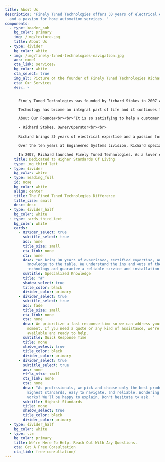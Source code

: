 ```yaml
---
title: About Us
description: "Finely Tuned Technologies offers 30 years of electrical expertise
  and a passion for home automation services. "
components:
  - type: header_sub
    bg_color: primary
    img: /img/texture.jpg
    title: About Us
  - type: divider
    bg_color: white
  - img: /img/finely-tuned-technologies-navigation.jpg
    aos: none1
    cta_link: services/
    bg_color: white
    cta_select: true
    img_alt: Picture of the founder of Finely Tuned Technologies Richard Stokes
    cta: Our Services
    desc: >
      

      Finely Tuned Technologies was founded by Richard Stokes in 2007 and brings 30 years of electrical engineering and technology expertise to the table.<br><br>

      Technology has become an integral part of life and it continues to change and grow. We loved the potential in smart technology but found most systems unreliable, needy, and unnecessarily complex. We found the solution in the Brilliant® Smart Home System, a technology designed to work for the long run. Brilliant® unites all systems into one app, making it not only user friendly, efficient, and convenient, but affordable and dependable. At Finely Tuned Technologies, we’re proud to be a Brilliant Certified Expert, a ButterflyMX Certified Installer, Imaging Science Foundation Certified, and THX Certified Expert. Whether you have a large project, a commercial property, or a residential home, we’ve got your back. As experts in our field, we deliver stellar video and audio calibration, smart home installation, and as always, we prioritize customer service and are ready to answer any questions. <br><br>

      About Our Founder<br><br>“It is so satisfying to help a customer and install an automatic system that compliments their personal needs and tastes. These technologies maximize one’s lifestyle, but they’re also artistically sensitive. It excites the artist in me.”<br>

      - Richard Stokes, Owner/Operator<br><br> 
       
      Richard brings 30 years of electrical expertise and a passion for home automation to Finely Tuned Technologies. Originally from Ireland, Richard began his electrical career with a 5 year apprenticeship with the Electricity Generation and Supply Board in Dublin. When he moved to Vancouver, Canada at the age of 36, he put his extensive history in electronic repairs to work as the manager of the Engineered Systems Division of A&B Sound, BC and Alberta.<br><br> 
       
      Over the ten years at Engineered Systems Division, Richard specialized in custom audio video and home theatre systems design and installation in both the residential and custom yacht industries. He also became both an instructor and certified calibrator with the Imaging Science Foundation and a certified design and installation technician for LucasfilmTHX. <br><br>
       
      In 2007, Richard launched Finely Tuned Technologies. As a lover of the arts and music, one of his goals was to “recreate the artist’s intent” with his calibration service for film and video, trying to reproduce the art in its best original quality. Richard is proud to offer top-quality services that now extend from residential to commercial, and also cover large scale products.<br><br> 
    title: Dedicated to Higher Standards Of Living
    type: img_third_left
  - type: divider
    bg_color: white
  - type: heading_full
    id: none
    bg_color: white
    align: center
    title: The Fined Tuned Technologies Difference
    title_size: small
    desc: desc
  - type: divider_half
    bg_color: white
  - type: cards_third_text
    bg_color: white
    cards:
      - divider_select: true
        subtitle_select: true
        aos: none
        title_size: small
        cta_link: none
        cta: none
        desc: "We bring 30 years of experience, certified expertise, and cutting edge
          knowledge to the table. We understand the ins and outs of the
          technology and guarantee a reliable service and installation. "
        subtitle: Specialized Knowledge
        title: "#"
        shadow_select: true
        title_color: black
        divider_color: primary
      - divider_select: true
        subtitle_select: true
        aos: fade
        title_size: small
        cta_link: none
        cta: none
        desc: We prioritize a fast response time so we can address your needs in the
          moment. If you need a quote or any kind of assistance, we're always
          available and ready to help.
        subtitle: Quick Response Time
        title: none
        shadow_select: true
        title_color: black
        divider_color: primary
      - divider_select: true
        subtitle_select: true
        aos: none
        title_size: small
        cta_link: none
        cta: none
        desc: "As professionals, we pick and choose only the best products, built to the
          highest standards, easy to navigate, and reliable. Wondering how it
          works? We'll be happy to explain. Don't hesitate to ask. "
        subtitle: Highest Standards
        title: none
        shadow_select: true
        title_color: black
        divider_color: primary
  - type: divider_half
    bg_color: white
  - type: cta
    bg_color: primary
    title: We're Here To Help. Reach Out With Any Questions.
    cta: Get A Free Consultation
    cta_link: free-consultation/
---
```

